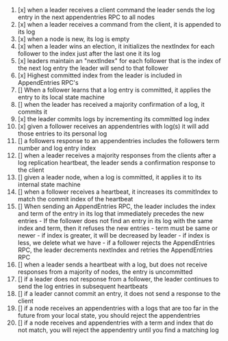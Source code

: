1)  [x] when a leader receives a client command the leader sends the log entry in the next appendentries RPC to all nodes
2)  [x] when a leader receives a command from the client, it is appended to its log
3)  [x] when a node is new, its log is empty
4)  [x] when a leader wins an election, it initializes the nextIndex for each follower to the index just after the last one it its log
5)  [x] leaders maintain an "nextIndex" for each follower that is the index of the next log entry the leader will send to that follower
6)  [x] Highest committed index from the leader is included in AppendEntries RPC's
7)  [] When a follower learns that a log entry is committed, it applies the entry to its local state machine
8)  [] when the leader has received a majority confirmation of a log, it commits it
9)  [x] the leader commits logs by incrementing its committed log index
10) [x] given a follower receives an appendentries with log(s) it will add those entries to its personal log
11) [] a followers response to an appendentries includes the followers term number and log entry index
12) [] when a leader receives a majority responses from the clients after a log replication heartbeat, the leader sends a confirmation response to the client
13) [] given a leader node, when a log is committed, it applies it to its internal state machine
14) [] when a follower receives a heartbeat, it increases its commitIndex to match the commit index of the heartbeat
15) [] When sending an AppendEntries RPC, the leader includes the index and term of the entry in its log that immediately precedes the new entries
        - If the follower does not find an entry in its log with the same index and term, then it refuses the new entries
            - term must be same or newer
            - if index is greater, it will be decreased by leader
            - if index is less, we delete what we have
        - if a follower rejects the AppendEntries RPC, the leader decrements nextIndex and retries the AppendEntries RPC
16) [] when a leader sends a heartbeat with a log, but does not receive responses from a majority of nodes, the entry is uncommitted
17) [] if a leader does not response from a follower, the leader continues to send the log entries in subsequent heartbeats  
18) [] if a leader cannot commit an entry, it does not send a response to the client
19) [] if a node receives an appendentries with a logs that are too far in the future from your local state, you should reject the appendentries
20) [] if a node receives and appendentries with a term and index that do not match, you will reject the appendentry until you find a matching log 